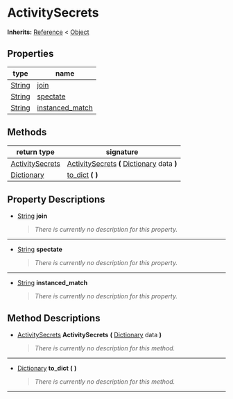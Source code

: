   
# ActivitySecrets
  
**Inherits:** [Reference](https://docs.godotengine.org/en/3.5/classes/class_reference.html) < [Object](https://docs.godotengine.org/en/3.5/classes/class_object.html)  
  
  
## Properties
  
| type                                                                    | name                                          |
|-------------------------------------------------------------------------|-----------------------------------------------|
| [String](https://docs.godotengine.org/en/3.5/classes/class_string.html) | [join](#property-join)                        |
| [String](https://docs.godotengine.org/en/3.5/classes/class_string.html) | [spectate](#property-spectate)                |
| [String](https://docs.godotengine.org/en/3.5/classes/class_string.html) | [instanced\_match](#property-instanced-match) |  
  
## Methods
  
| return type                                                                     | signature                                                                                                                                   |
|---------------------------------------------------------------------------------|---------------------------------------------------------------------------------------------------------------------------------------------|
| [ActivitySecrets](./class_activitysecrets.md)                                   | [ActivitySecrets](#method-ActivitySecrets) **(** [Dictionary](https://docs.godotengine.org/en/3.5/classes/class_dictionary.html) data **)** |
| [Dictionary](https://docs.godotengine.org/en/3.5/classes/class_dictionary.html) | [to\_dict](#method-to-dict) **(**  **)**                                                                                                    |  
  
## Property Descriptions
  
- <a name="property-join"></a>[String](https://docs.godotengine.org/en/3.5/classes/class_string.html) **join**  
  
	> *There is currently no description for this property.*  
________________

- <a name="property-spectate"></a>[String](https://docs.godotengine.org/en/3.5/classes/class_string.html) **spectate**  
  
	> *There is currently no description for this property.*  
________________

- <a name="property-instanced-match"></a>[String](https://docs.godotengine.org/en/3.5/classes/class_string.html) **instanced_match**  
  
	> *There is currently no description for this property.*
  
  
## Method Descriptions
  
- <a name="method-ActivitySecrets"></a>[ActivitySecrets](./class_activitysecrets.md) **ActivitySecrets** **(** [Dictionary](https://docs.godotengine.org/en/3.5/classes/class_dictionary.html) data **)**  
  
	> *There is currently no description for this method.*  
________________

- <a name="method-to-dict"></a>[Dictionary](https://docs.godotengine.org/en/3.5/classes/class_dictionary.html) **to\_dict** **(**  **)**  
  
	> *There is currently no description for this method.*  
________________

  
